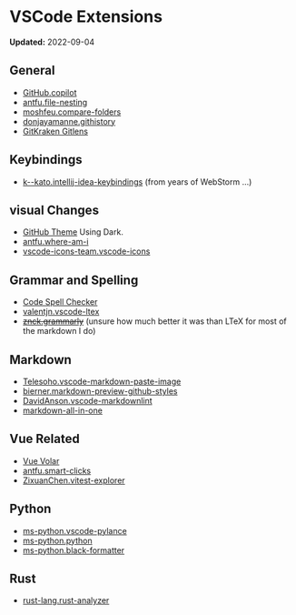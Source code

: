# VSCode Extensions

**Updated:** 2022-09-04

## General

- [GitHub.copilot](https://marketplace.visualstudio.com/items?itemName=GitHub.copilot)
- [antfu.file-nesting](https://marketplace.visualstudio.com/items?itemName=antfu.file-nesting)
- [moshfeu.compare-folders](https://marketplace.visualstudio.com/items?itemName=moshfeu.compare-folders)
- [donjayamanne.githistory](https://marketplace.visualstudio.com/items?itemName=donjayamanne.githistory)
- [GitKraken Gitlens](https://marketplace.visualstudio.com/items?itemName=eamodio.gitlens)

## Keybindings

- [k--kato.intellij-idea-keybindings](https://marketplace.visualstudio.com/items?itemName=k--kato.intellij-idea-keybindings) (from years of WebStorm ...)

## visual Changes

- [GitHub Theme](https://marketplace.visualstudio.com/items?itemName=GitHub.github-vscode-theme) Using Dark.
- [antfu.where-am-i](https://marketplace.visualstudio.com/items?itemName=antfu.where-am-i)
- [vscode-icons-team.vscode-icons](https://marketplace.visualstudio.com/items?itemName=vscode-icons-team.vscode-icons)

## Grammar and Spelling

- [Code Spell Checker](https://marketplace.visualstudio.com/items?itemName=streetsidesoftware.code-spell-checker)
- [valentjn.vscode-ltex](https://marketplace.visualstudio.com/items?itemName=valentjn.vscode-ltex)
- ~~[znck.grammarly](https://marketplace.visualstudio.com/items?itemName=znck.grammarly)~~ (unsure how much better it was than LTeX for most of the markdown I do)

## Markdown

- [Telesoho.vscode-markdown-paste-image](https://marketplace.visualstudio.com/items?itemName=Telesoho.vscode-markdown-paste-image)
- [bierner.markdown-preview-github-styles](https://marketplace.visualstudio.com/items?itemName=bierner.markdown-preview-github-styles)
- [DavidAnson.vscode-markdownlint](https://marketplace.visualstudio.com/items?itemName=DavidAnson.vscode-markdownlint)
- [markdown-all-in-one](https://marketplace.visualstudio.com/items?itemName=yzhang.markdown-all-in-one)

## Vue Related

- [Vue Volar](https://marketplace.visualstudio.com/items?itemName=Vue.volar)
- [antfu.smart-clicks](https://marketplace.visualstudio.com/items?itemName=antfu.smart-clicks)
- [ZixuanChen.vitest-explorer](https://marketplace.visualstudio.com/items?itemName=ZixuanChen.vitest-explorer)

## Python

- [ms-python.vscode-pylance](https://marketplace.visualstudio.com/items?itemName=ms-python.vscode-pylance)
- [ms-python.python](https://marketplace.visualstudio.com/items?itemName=ms-python.python)
- [ms-python.black-formatter](https://marketplace.visualstudio.com/items?itemName=ms-python.black-formatter)

## Rust

- [rust-lang.rust-analyzer](https://marketplace.visualstudio.com/items?itemName=rust-lang.rust-analyzer)
